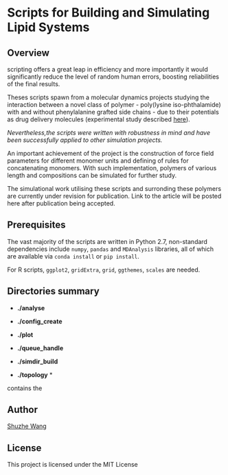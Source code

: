 # Scripts for Building and Simulating Lipid Systems

## Overview

scripting offers a
great leap in efficiency and more importantly it would significantly reduce the level of random human errors, boosting reliabilities of the final results.


Theses scripts spawn from a molecular dynamics projects studying the interaction between a novel class of polymer - poly(lysine iso-phthalamide) with and without phenylalanine grafted side chains - due to their potentials as drug delivery molecules (experimental study described [here](http://pubs.rsc.org/en/Content/ArticleLanding/2009/JM/b902822f#!divAbstract)).

*Nevertheless,the scripts were written with robustness in mind and have been successfully applied to other simulation projects.*

An important achievement of the project is the construction of force field parameters for different monomer units and defining of rules for concatenating monomers. With such implementation, polymers of various length and compositions can be simulated for further study.


The simulational work utilising these scripts and surronding these polymers are currently under revision for publication. Link to the article will be posted here after publication being accepted.

## Prerequisites
The vast majority of the scripts are written in Python 2.7, non-standard dependencies include `numpy`, `pandas` and `MDAnalysis` libraries, all of which are available via `conda install` or `pip install`.

For R scripts, `ggplot2`, `gridExtra`, `grid`, `ggthemes`, `scales` are needed.

## Directories summary

-  **./analyse**


-  **./config_create**


-  **./plot**

-  **./queue_handle**

-  **./simdir_build**


-  **./topology** *

contains the



## Author

[Shuzhe Wang](linkedin)

## License

This project is licensed under the MIT License
